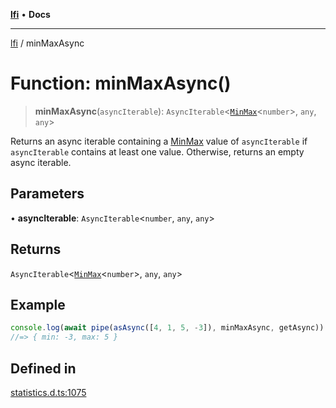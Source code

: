 [**lfi**](../readme.md) • **Docs**

***

[lfi](../globals.md) / minMaxAsync

# Function: minMaxAsync()

> **minMaxAsync**(`asyncIterable`): `AsyncIterable`\<[`MinMax`](../type-aliases/MinMax.md)\<`number`\>, `any`, `any`\>

Returns an async iterable containing a [MinMax](../type-aliases/MinMax.md) value of
`asyncIterable` if `asyncIterable` contains at least one value. Otherwise,
returns an empty async iterable.

## Parameters

• **asyncIterable**: `AsyncIterable`\<`number`, `any`, `any`\>

## Returns

`AsyncIterable`\<[`MinMax`](../type-aliases/MinMax.md)\<`number`\>, `any`, `any`\>

## Example

```js
console.log(await pipe(asAsync([4, 1, 5, -3]), minMaxAsync, getAsync))
//=> { min: -3, max: 5 }
```

## Defined in

[statistics.d.ts:1075](https://github.com/TomerAberbach/lfi/blob/fd6e1ff9d7b7d249090f89ead6d0a30e26aba2e4/src/operations/statistics.d.ts#L1075)
